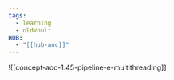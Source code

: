 ```yaml
---
tags:
  - learning
  - oldVoult
HUB:
  - "[[hub-aoc]]"
---
```

![[concept-aoc-1.45-pipeline-e-multithreading]]